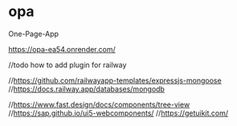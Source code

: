 # opa
One-Page-App

https://opa-ea54.onrender.com/


//todo how to add plugin for railway

//https://github.com/railwayapp-templates/expressjs-mongoose
//https://docs.railway.app/databases/mongodb


//https://www.fast.design/docs/components/tree-view
//https://sap.github.io/ui5-webcomponents/
//https://getuikit.com/

